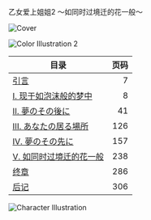 乙女爱上姐姐2 ～如同时过境迁的花一般～

![Cover](https://i.imgur.com/NkbyfKy.jpg)

![Color Illustration 2](https://i.imgur.com/0swrxOr.jpg)


目录|页码
---|--:
[引言](1.0.md) | 7
[Ⅰ. 现于如泡沫般的梦中](1.1.md) | 8
[Ⅱ. 夢のその後に](1.2.md) | 41
[Ⅲ. あなたの居る場所](1.3.md) | 126
[Ⅳ. 夢のその先に](1.4.md) | 157
[Ⅴ. 如同时过境迁的花一般](1.5.md) | 238
[终章](1.6.md) | 286
[后记](2.0.md) | 306


![Character Illustration](https://i.imgur.com/ynGo8Ay.jpg)
